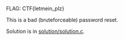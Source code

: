 FLAG: CTF{letmein_plz}

This is a bad (bruteforceable) password reset.

Solution is in [solution/solution.c](/solution/solution.c).

